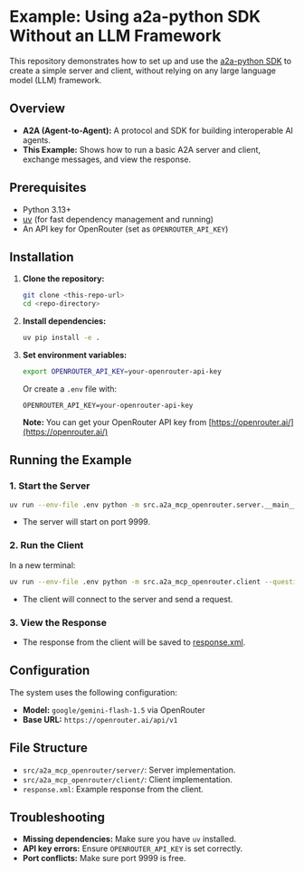 # Example: Using a2a-python SDK Without an LLM Framework

This repository demonstrates how to set up and use the [a2a-python SDK](https://github.com/google/a2a-python) to create a simple server and client, without relying on any large language model (LLM) framework.

## Overview

- **A2A (Agent-to-Agent):** A protocol and SDK for building interoperable AI agents.
- **This Example:** Shows how to run a basic A2A server and client, exchange messages, and view the response.

## Prerequisites

- Python 3.13+
- [uv](https://github.com/astral-sh/uv) (for fast dependency management and running)
- An API key for OpenRouter (set as `OPENROUTER_API_KEY`)

## Installation

1. **Clone the repository:**
   ```bash
   git clone <this-repo-url>
   cd <repo-directory>
   ```

2. **Install dependencies:**
   ```bash
   uv pip install -e .
   ```

3. **Set environment variables:**
   ```bash
   export OPENROUTER_API_KEY=your-openrouter-api-key
   ```

   Or create a `.env` file with:
   ```
   OPENROUTER_API_KEY=your-openrouter-api-key
   ```

   **Note:** You can get your OpenRouter API key from [https://openrouter.ai/](https://openrouter.ai/)

## Running the Example

### 1. Start the Server

```bash
uv run --env-file .env python -m src.a2a_mcp_openrouter.server.__main__
```
- The server will start on port 9999.

### 2. Run the Client

In a new terminal:

```bash
uv run --env-file .env python -m src.a2a_mcp_openrouter.client --question "What is A2A protocol?"
```

- The client will connect to the server and send a request.

### 3. View the Response

- The response from the client will be saved to [response.xml](./response.xml).

## Configuration

The system uses the following configuration:
- **Model:** `google/gemini-flash-1.5` via OpenRouter
- **Base URL:** `https://openrouter.ai/api/v1`

## File Structure

- `src/a2a_mcp_openrouter/server/`: Server implementation.
- `src/a2a_mcp_openrouter/client/`: Client implementation.
- `response.xml`: Example response from the client.

## Troubleshooting

- **Missing dependencies:** Make sure you have `uv` installed.
- **API key errors:** Ensure `OPENROUTER_API_KEY` is set correctly.
- **Port conflicts:** Make sure port 9999 is free.
